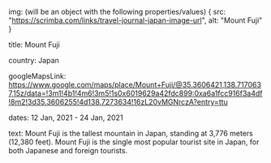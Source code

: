 img: (will be an object with the following properties/values) { src: "https://scrimba.com/links/travel-journal-japan-image-url", alt: "Mount Fuji" }

title: Mount Fuji

country: Japan

googleMapsLink: https://www.google.com/maps/place/Mount+Fuji/@35.3606421,138.7170637,15z/data=!3m1!4b1!4m6!3m5!1s0x6019629a42fdc899:0xa6a1fcc916f3a4df!8m2!3d35.3606255!4d138.7273634!16zL20vMGNrczA?entry=ttu

dates: 12 Jan, 2021 - 24 Jan, 2021

text: Mount Fuji is the tallest mountain in Japan, standing at 3,776 meters (12,380 feet). Mount Fuji is the single most popular tourist site in Japan, for both Japanese and foreign tourists.